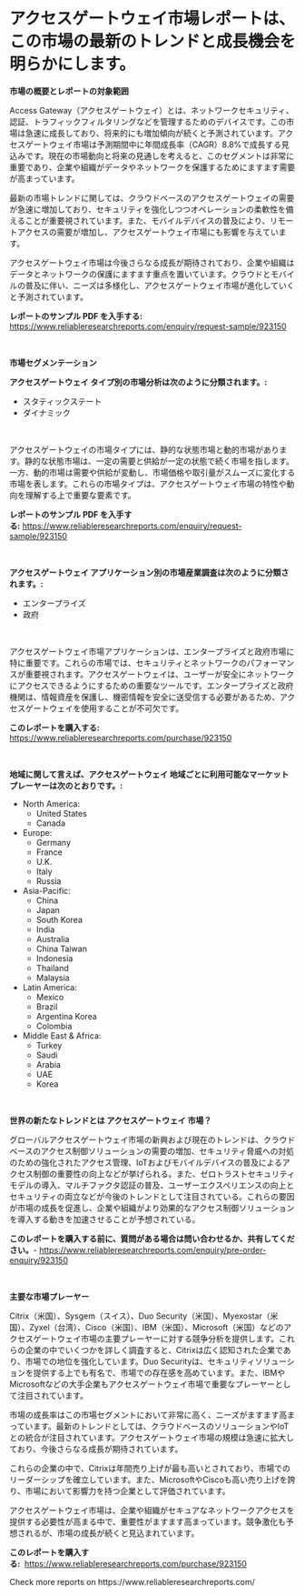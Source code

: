 <p><h1>アクセスゲートウェイ市場レポートは、この市場の最新のトレンドと成長機会を明らかにします。</h1></p><p><strong>市場の概要とレポートの対象範囲</strong></p>
<p><p>Access Gateway（アクセスゲートウェイ）とは、ネットワークセキュリティ、認証、トラフィックフィルタリングなどを管理するためのデバイスです。この市場は急速に成長しており、将来的にも増加傾向が続くと予測されています。アクセスゲートウェイ市場は予測期間中に年間成長率（CAGR）8.8%で成長する見込みです。現在の市場動向と将来の見通しを考えると、このセグメントは非常に重要であり、企業や組織がデータやネットワークを保護するためにますます需要が高まっています。</p><p>最新の市場トレンドに関しては、クラウドベースのアクセスゲートウェイの需要が急速に増加しており、セキュリティを強化しつつオペレーションの柔軟性を備えることが重要視されています。また、モバイルデバイスの普及により、リモートアクセスの需要が増加し、アクセスゲートウェイ市場にも影響を与えています。</p><p>アクセスゲートウェイ市場は今後さらなる成長が期待されており、企業や組織はデータとネットワークの保護にますます重点を置いています。クラウドとモバイルの普及に伴い、ニーズは多様化し、アクセスゲートウェイ市場が進化していくと予測されています。</p></p>
<p><strong>レポートのサンプル PDF を入手する:</strong> <a href="https://www.reliableresearchreports.com/enquiry/request-sample/923150">https://www.reliableresearchreports.com/enquiry/request-sample/923150</a></p>
<p>&nbsp;</p>
<p><strong>市場セグメンテーション</strong></p>
<p><strong>アクセスゲートウェイ タイプ別の市場分析は次のように分類されます。:</strong></p>
<p><ul><li>スタティックステート</li><li>ダイナミック</li></ul></p>
<p>&nbsp;</p>
<p><p>アクセスゲートウェイの市場タイプには、静的な状態市場と動的市場があります。静的な状態市場は、一定の需要と供給が一定の状態で続く市場を指します。一方、動的市場は需要や供給が変動し、市場価格や取引量がスムーズに変化する市場を表します。これらの市場タイプは、アクセスゲートウェイ市場の特性や動向を理解する上で重要な要素です。</p></p>
<p><strong>レポートのサンプル PDF を入手する:</strong>&nbsp;<a href="https://www.reliableresearchreports.com/enquiry/request-sample/923150">https://www.reliableresearchreports.com/enquiry/request-sample/923150</a></p>
<p>&nbsp;</p>
<p><strong> アクセスゲートウェイ アプリケーション別の市場産業調査は次のように分類されます。:</strong></p>
<p><ul><li>エンタープライズ</li><li>政府</li></ul></p>
<p>&nbsp;</p>
<p><p>アクセスゲートウェイ市場アプリケーションは、エンタープライズと政府市場に特に重要です。これらの市場では、セキュリティとネットワークのパフォーマンスが重要視されます。アクセスゲートウェイは、ユーザーが安全にネットワークにアクセスできるようにするための重要なツールです。エンタープライズと政府機関は、情報資産を保護し、機密情報を安全に送受信する必要があるため、アクセスゲートウェイを使用することが不可欠です。</p></p>
<p><strong>このレポートを購入する:</strong>&nbsp; <a href="https://www.reliableresearchreports.com/purchase/923150">https://www.reliableresearchreports.com/purchase/923150</a></p>
<p>&nbsp;</p>
<p><strong>地域に関して言えば、アクセスゲートウェイ 地域ごとに利用可能なマーケットプレーヤーは次のとおりです。:</strong></p>
<p><ul>
    <li>
        North America:
        <ul>
            <li>United States</li>
            <li>Canada</li>
        </ul>
    </li>
    <li>
        Europe:
        <ul>
            <li>Germany</li>
            <li>France</li>
            <li>U.K.</li>
            <li>Italy</li>
            <li>Russia</li>
        </ul>
    </li>
    <li>
        Asia-Pacific:
        <ul>
            <li>China</li>
            <li>Japan</li>
            <li>South Korea</li>
            <li>India</li>
            <li>Australia</li>
            <li>China Taiwan</li>
            <li>Indonesia</li>
            <li>Thailand</li>
            <li>Malaysia</li>
        </ul>
    </li>
    <li>
        Latin America:
        <ul>
            <li>Mexico</li>
            <li>Brazil</li>
            <li>Argentina Korea</li>
            <li>Colombia</li>
        </ul>
    </li>
    <li>
        Middle East & Africa:
        <ul>
            <li>Turkey</li>
            <li>Saudi</li>
            <li>Arabia</li>
            <li>UAE</li>
            <li>Korea</li>
        </ul>
    </li>
    </ul></p>
<p>&nbsp;</p>
<p><strong>世界の新たなトレンドとは アクセスゲートウェイ 市場？</strong></p>
<p><p>グローバルアクセスゲートウェイ市場の新興および現在のトレンドは、クラウドベースのアクセス制御ソリューションの需要の増加、セキュリティ脅威への対処のための強化されたアクセス管理、IoTおよびモバイルデバイスの普及によるアクセス制御の重要性の向上などが挙げられる。また、ゼロトラストセキュリティモデルの導入、マルチファクタ認証の普及、ユーザーエクスペリエンスの向上とセキュリティの両立などが今後のトレンドとして注目されている。これらの要因が市場の成長を促進し、企業や組織がより効果的なアクセス制御ソリューションを導入する動きを加速させることが予想されている。</p></p>
<p><strong>このレポートを購入する前に、質問がある場合は問い合わせるか、共有してください。</strong>- <a href="https://www.reliableresearchreports.com/enquiry/pre-order-enquiry/923150">https://www.reliableresearchreports.com/enquiry/pre-order-enquiry/923150</a></p>
<p>&nbsp;</p>
<p><strong>主要な市場プレーヤー</strong></p>
<p><p>Citrix（米国）、Sysgem（スイス）、Duo Security（米国）、Myexostar（米国）、Zyxel（台湾）、Cisco（米国）、IBM（米国）、Microsoft（米国）などのアクセスゲートウェイ市場の主要プレーヤーに対する競争分析を提供します。これらの企業の中でいくつかを詳しく調査すると、Citrixは広く認知された企業であり、市場での地位を強化しています。Duo Securityは、セキュリティソリューションを提供する上でも有名で、市場での存在感を高めています。また、IBMやMicrosoftなどの大手企業もアクセスゲートウェイ市場で重要なプレーヤーとして注目されています。</p><p>市場の成長率はこの市場セグメントにおいて非常に高く、ニーズがますます高まっています。最新のトレンドとしては、クラウドベースのソリューションやIoTとの統合が注目されています。アクセスゲートウェイ市場の規模は急速に拡大しており、今後さらなる成長が期待されています。</p><p>これらの企業の中で、Citrixは年間売り上げが最も高いとされており、市場でのリーダーシップを確立しています。また、MicrosoftやCiscoも高い売り上げを誇り、市場において影響力を持つ企業として評価されています。</p><p>アクセスゲートウェイ市場は、企業や組織がセキュアなネットワークアクセスを提供する必要性が高まる中で、重要性がますます高まっています。競争激化も予想されるが、市場の成長が続くと見込まれています。</p></p>
<p><strong>このレポートを購入する:</strong>&nbsp;&nbsp;<a href="https://www.reliableresearchreports.com/purchase/923150">https://www.reliableresearchreports.com/purchase/923150</a></p>
<p>Check more reports on https://www.reliableresearchreports.com/</p>
